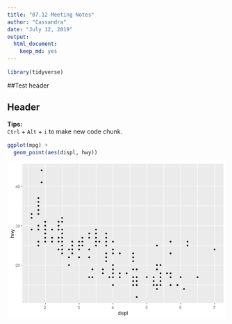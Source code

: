 ```yaml
---
title: "07.12 Meeting Notes"
author: "Cassandra"
date: "July 12, 2019"
output: 
  html_document: 
    keep_md: yes
---
```



```r
library(tidyverse)
```

##Test header

## Header

**Tips:**   
`Ctrl` + `Alt` + `i` to make new code chunk. 


```r
ggplot(mpg) + 
  geom_point(aes(displ, hwy))
```

![](07.12_Notes_files/figure-html/unnamed-chunk-1-1.png)<!-- -->



